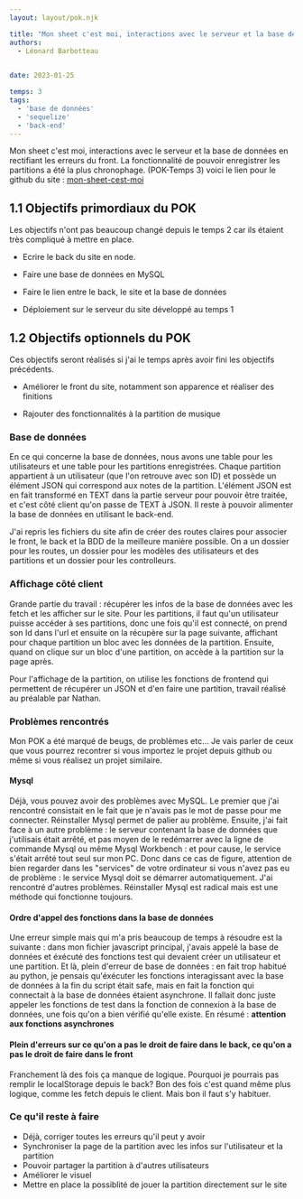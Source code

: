 ```yaml
---
layout: layout/pok.njk

title: "Mon sheet c'est moi, interactions avec le serveur et la base de données"
authors:
  - Léonard Barbotteau
  

date: 2023-01-25

temps: 3
tags:
  - 'base de données'
  - 'sequelize'
  - 'back-end'
---
```


<!-- début résumé -->

Mon sheet c'est moi, interactions avec le serveur et la base de données en rectifiant les erreurs du front. La fonctionnalité de pouvoir enregistrer les partitions a été la plus chronophage. (POK-Temps 3)
voici le lien pour le github du site : [mon-sheet-cest-moi](https://github.com/nathan-gissler/mon-sheet-cest-moi)

<!-- fin résumé -->

## 1.1 Objectifs primordiaux du POK
Les objectifs n'ont pas beaucoup changé depuis le temps 2 car ils étaient très compliqué à mettre en place.

- Ecrire le back du site en node.

- Faire une base de données en MySQL

- Faire le lien entre le back, le site et la base de données

- Déploiement sur le serveur du site développé au temps 1

## 1.2 Objectifs optionnels du POK

Ces objectifs seront réalisés si j'ai le temps après avoir fini les objectifs précédents. 

- Améliorer le front du site, notamment son apparence et réaliser des finitions

- Rajouter des fonctionnalités à la partition de musique

### Base de données

En ce qui concerne la base de données, nous avons une table pour les utilisateurs et une table pour les partitions enregistrées. Chaque partition appartient à un utilisateur (que l'on retrouve avec son ID) et possède un élément JSON qui correspond aux notes de la partition. L'élément JSON est en fait transformé en TEXT dans la partie serveur pour pouvoir être traitée, et c'est côté client qu'on passe de TEXT à JSON. Il reste à pouvoir alimenter la base de données en utilisant le back-end.

J'ai repris les fichiers du site afin de créer des routes claires pour associer le front, le back et la BDD de la meilleure manière possible. On a un dossier pour les routes, un dossier pour les modèles des utilisateurs et des partitions et un dossier pour les controlleurs.

### Affichage côté client

Grande partie du travail : récupérer les infos de la base de données avec les fetch et les afficher sur le site. Pour les partitions, il faut qu'un utilisateur puisse accéder à ses partitions, donc une fois qu'il est connecté, on prend son Id dans l'url et ensuite on la récupère sur la page suivante, affichant pour chaque partition un bloc avec les données de la partition. Ensuite, quand on clique sur un bloc d'une partition, on accède à la partition sur la page après.

Pour l'affichage de la partition, on utilise les fonctions de frontend qui permettent de récupérer un JSON et d'en faire une partition, travail réalisé au préalable par Nathan.

### Problèmes rencontrés

Mon POK a été marqué de beugs, de problèmes etc... Je vais parler de ceux que vous pourrez recontrer si vous importez le projet depuis github ou même si vous réalisez un projet similaire.

#### Mysql
Déjà, vous pouvez avoir des problèmes avec MySQL. Le premier que j'ai rencontré consistait en le fait que je n'avais pas le mot de passe pour me connecter. Réinstaller Mysql permet de palier au problème. Ensuite, j'ai fait face à un autre problème : le serveur contenant la base de données que j'utilisais était arrêté, et pas moyen de le redémarrer avec la ligne de commande Mysql ou même Mysql Workbench : et pour cause, le service s'était arrêté tout seul sur mon PC. Donc dans ce cas de figure, attention de bien regarder dans les "services" de votre ordinateur si vous n'avez pas eu de problème : le service Mysql doit se démarrer automatiquement. J'ai rencontré d'autres problèmes. Réinstaller Mysql est radical mais est une méthode qui fonctionne toujours.

#### Ordre d'appel des fonctions dans la base de données
Une erreur simple mais qui m'a pris beaucoup de temps à résoudre est la suivante : dans mon fichier javascript principal, j'avais appelé la base de données et éxécuté des fonctions test qui devaient créer un utilisateur et une partition. Et là, plein d'erreur de base de données : en fait trop habitué au python, je pensais qu'éxécuter les fonctions interagissant avec la base de données à la fin du script était safe, mais en fait la fonction qui connectait à la base de données étaient asynchrone. Il fallait donc juste appeler les fonctions de test dans la fonction de connexion à la base de données, une fois qu'on a bien vérifié qu'elle existe.
En résumé : **attention aux fonctions asynchrones**

#### Plein d'erreurs sur ce qu'on a pas le droit de faire dans le back, ce qu'on a pas le droit de faire dans le front
Franchement là des fois ça manque de logique. Pourquoi je pourrais pas remplir le localStorage depuis le back? Bon des fois c'est quand même plus logique, comme les fetch depuis le client. Mais bon il faut s'y habituer.

### Ce qu'il reste à faire
- Déjà, corriger toutes les erreurs qu'il peut y avoir
- Synchroniser la page de la partition avec les infos sur l'utilisateur et la partition
- Pouvoir partager la partition à d'autres utilisateurs
- Améliorer le visuel
- Mettre en place la possiblité de jouer la partition directement sur le site
